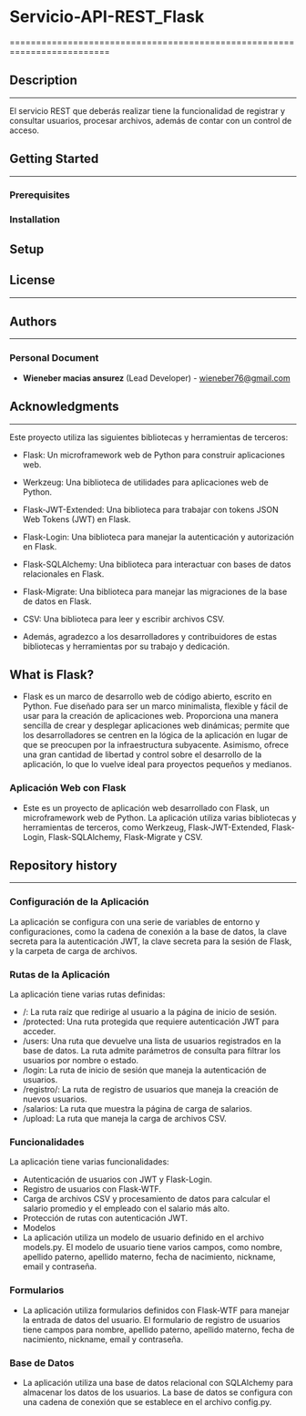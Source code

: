 # Servicio-API-REST_Flask
=========================================================================


## Description
------------------------------------
El servicio REST que deberás realizar tiene la funcionalidad de registrar y consultar usuarios, procesar archivos, además de contar con un control de acceso.
## Getting Started
---------------
### Prerequisites
### Installation
## Setup
## License
-------
## Authors
-------
### Personal Document
* **Wieneber macias ansurez** (Lead Developer) - [wieneber76@gmail.com](wieneber76@gmail.com)
## Acknowledgments
---------------
Este proyecto utiliza las siguientes bibliotecas y herramientas de terceros:

* Flask: Un microframework web de Python para construir aplicaciones web.
* Werkzeug: Una biblioteca de utilidades para aplicaciones web de Python.
* Flask-JWT-Extended: Una biblioteca para trabajar con tokens JSON Web Tokens (JWT) en Flask.
* Flask-Login: Una biblioteca para manejar la autenticación y autorización en Flask.
* Flask-SQLAlchemy: Una biblioteca para interactuar con bases de datos relacionales en Flask.
* Flask-Migrate: Una biblioteca para manejar las migraciones de la base de datos en Flask.
* CSV: Una biblioteca para leer y escribir archivos CSV.

* Además, agradezco a los desarrolladores y contribuidores de estas bibliotecas y herramientas por su trabajo y dedicación.
## What is Flask?
* Flask es un marco de desarrollo web de código abierto, escrito en Python. Fue diseñado para ser un marco minimalista, flexible y fácil de usar para la creación de aplicaciones web. 
Proporciona una manera sencilla de crear y desplegar aplicaciones web dinámicas; permite que los desarrolladores se centren en la lógica de la aplicación en lugar de que se preocupen por la infraestructura subyacente. Asimismo, ofrece una gran cantidad de libertad y control sobre el desarrollo de la aplicación, lo que lo vuelve ideal para proyectos pequeños y medianos. 

### Aplicación Web con Flask

* Este es un proyecto de aplicación web desarrollado con Flask, un microframework web de Python. La aplicación utiliza varias bibliotecas y herramientas de terceros, como Werkzeug, Flask-JWT-Extended, Flask-Login, Flask-SQLAlchemy, Flask-Migrate y CSV.

## Repository history
----------------
### Configuración de la Aplicación

La aplicación se configura con una serie de variables de entorno y configuraciones, como la cadena de conexión a la base de datos, la clave secreta para la autenticación JWT, la clave secreta para la sesión de Flask, y la carpeta de carga de archivos.

### Rutas de la Aplicación

La aplicación tiene varias rutas definidas:

* /: La ruta raíz que redirige al usuario a la página de inicio de sesión.
* /protected: Una ruta protegida que requiere autenticación JWT para acceder.
* /users: Una ruta que devuelve una lista de usuarios registrados en la base de datos. La ruta admite parámetros de consulta para filtrar los usuarios por nombre o estado.
* /login: La ruta de inicio de sesión que maneja la autenticación de usuarios.
* /registro/: La ruta de registro de usuarios que maneja la creación de nuevos usuarios.
* /salarios: La ruta que muestra la página de carga de salarios.
* /upload: La ruta que maneja la carga de archivos CSV. 

### Funcionalidades

La aplicación tiene varias funcionalidades:

* Autenticación de usuarios con JWT y Flask-Login.
* Registro de usuarios con Flask-WTF.
* Carga de archivos CSV y procesamiento de datos para calcular el salario promedio y el empleado con el salario más alto.
* Protección de rutas con autenticación JWT.
* Modelos
* La aplicación utiliza un modelo de usuario definido en el archivo models.py. El modelo de usuario tiene varios campos, como nombre, apellido paterno, apellido materno, fecha de nacimiento, nickname, email y contraseña.

### Formularios

* La aplicación utiliza formularios definidos con Flask-WTF para manejar la entrada de datos del usuario. El formulario de registro de usuarios tiene campos para nombre, apellido paterno, apellido materno, fecha de nacimiento, nickname, email y contraseña.

### Base de Datos

* La aplicación utiliza una base de datos relacional con SQLAlchemy para almacenar los datos de los usuarios. La base de datos se configura con una cadena de conexión que se establece en el archivo config.py.